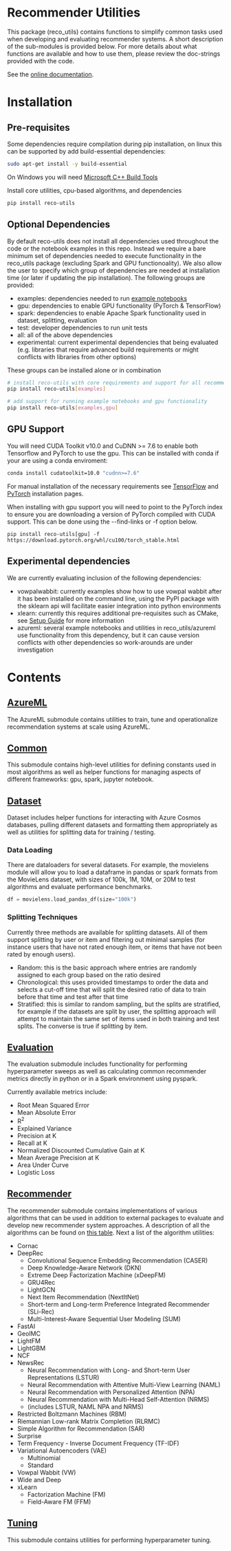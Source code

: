 # Recommender Utilities

This package (reco_utils) contains functions to simplify common tasks used when developing and evaluating recommender systems. A short description of the sub-modules is provided below. For more details about what functions are available and how to use them, please review the doc-strings provided with the code.

See the [online documentation](https://readthedocs.org/projects/microsoft-recommenders/).

# Installation

## Pre-requisites
Some dependencies require compilation during pip installation, on linux this can be supported by add build-essential dependencies:
```bash
sudo apt-get install -y build-essential
```

On Windows you will need [Microsoft C++ Build Tools](https://visualstudio.microsoft.com/visual-cpp-build-tools/)

Install core utilities, cpu-based algorithms, and dependencies
```bash
pip install reco-utils
```

## Optional Dependencies

By default reco-utils does not install all dependencies used throughout the code or the notebook examples in this repo. Instead we require a bare minimum set of dependencies needed to execute functionality in the reco_utils package (excluding Spark and GPU functionoality). We also allow the user to specify which group of dependencies are needed at installation time (or later if updating the pip installation). The following groups are provided:

- examples: dependencies needed to run [example notebooks](https://github.com/microsoft/recommenders/tree/main/examples)
- gpu: dependencies to enable GPU functionality (PyTorch & TensorFlow)
- spark: dependencies to enable Apache Spark functionality used in dataset, splitting, evaluation
- test: developer dependencies to run unit tests
- all: all of the above dependencies
- experimental: current experimental dependencies that being evaluated (e.g. libraries that require advanced build requirements or might conflicts with libraries from other options)

These groups can be installed alone or in combination
```bash
# install reco-utils with core requirements and support for all recommender algorithms
pip install reco-utils[examples]

# add support for running example notebooks and gpu functionality
pip install reco-utils[examples,gpu]
```

## GPU Support

You will need CUDA Toolkit v10.0 and CuDNN >= 7.6 to enable both Tensorflow and PyTorch to use the gpu. This can be installed with conda if your are using a conda enviroment:
```bash
conda install cudatoolkit=10.0 "cudnn>=7.6"
```

For manual installation of the necessary requirements see [TensorFlow](https://www.tensorflow.org/install/gpu#software_requirements) and [PyTorch](https://pytorch.org/get-started/locally/) installation pages.

When installing with gpu support you will need to point to the PyTorch index to ensure you are downloading a version of PyTorch compiled with CUDA support. This can be done using the --find-links or -f option below.

`pip install reco-utils[gpu] -f https://download.pytorch.org/whl/cu100/torch_stable.html`

## Experimental dependencies

We are currently evaluating inclusion of the following dependencies:

 - vowpalwabbit: currently examples show how to use vowpal wabbit after it has been installed on the command line, using the PyPI package with the sklearn api will facilitate easier integration into python environments
 - xlearn: currently this requires additional pre-requisites such as CMake, see [Setup Guide](https://github.com/microsoft/recommenders/blob/main/SETUP.md) for more information
 - azureml: several example notebooks and utilities in reco_utils/azureml use functionality from this dependency, but it can cause version conflicts with other dependencies so work-arounds are under investigation 

# Contents

## [AzureML](azureml)

The AzureML submodule contains utilities to train, tune and operationalize recommendation systems at scale using AzureML.

## [Common](common)

This submodule contains high-level utilities for defining constants used in most algorithms as well as helper functions for managing aspects of different frameworks: gpu, spark, jupyter notebook.

## [Dataset](dataset)

Dataset includes helper functions for interacting with Azure Cosmos databases, pulling different datasets and formatting them appropriately as well as utilities for splitting data for training / testing.

### Data Loading

There are dataloaders for several datasets. For example, the movielens module will allow you to load a dataframe in pandas or spark formats from the MovieLens dataset, with sizes of 100k, 1M, 10M, or 20M to test algorithms and evaluate performance benchmarks.

```python
df = movielens.load_pandas_df(size="100k")
```

### Splitting Techniques

Currently three methods are available for splitting datasets. All of them support splitting by user or item and filtering out minimal samples (for instance users that have not rated enough item, or items that have not been rated by enough users).

- Random: this is the basic approach where entries are randomly assigned to each group based on the ratio desired
- Chronological: this uses provided timestamps to order the data and selects a cut-off time that will split the desired ratio of data to train before that time and test after that time
- Stratified: this is similar to random sampling, but the splits are stratified, for example if the datasets are split by user, the splitting approach will attempt to maintain the same set of items used in both training and test splits. The converse is true if splitting by item.

## [Evaluation](evaluation)

The evaluation submodule includes functionality for performing hyperparameter sweeps as well as calculating common recommender metrics directly in python or in a Spark environment using pyspark.

Currently available metrics include:

- Root Mean Squared Error
- Mean Absolute Error
- R<sup>2</sup>
- Explained Variance
- Precision at K
- Recall at K
- Normalized Discounted Cumulative Gain at K
- Mean Average Precision at K
- Area Under Curve
- Logistic Loss

## [Recommender](recommender)

The recommender submodule contains implementations of various algorithms that can be used in addition to external packages to evaluate and develop new recommender system approaches. A description of all the algorithms can be found on [this table](../README.md#algorithms). Next a list of the algorithm utilities:

* Cornac
* DeepRec
  *  Convolutional Sequence Embedding Recommendation (CASER)
  *  Deep Knowledge-Aware Network (DKN)
  *  Extreme Deep Factorization Machine (xDeepFM)
  *  GRU4Rec
  *  LightGCN
  *  Next Item Recommendation (NextItNet)
  *  Short-term and Long-term Preference Integrated Recommender (SLi-Rec)
  *  Multi-Interest-Aware Sequential User Modeling (SUM)
* FastAI
* GeoIMC
* LightFM
* LightGBM
* NCF
* NewsRec
  * Neural Recommendation with Long- and Short-term User Representations (LSTUR)
  * Neural Recommendation with Attentive Multi-View Learning (NAML)
  * Neural Recommendation with Personalized Attention (NPA)
  * Neural Recommendation with Multi-Head Self-Attention (NRMS)
  * (includes LSTUR, NAML NPA and NRMS)
* Restricted Boltzmann Machines (RBM)
* Riemannian Low-rank Matrix Completion (RLRMC)
* Simple Algorithm for Recommendation (SAR)
* Surprise
* Term Frequency - Inverse Document Frequency (TF-IDF)
* Variational Autoencoders (VAE)
  * Multinomial
  * Standard
* Vowpal Wabbit (VW)
* Wide and Deep
* xLearn
  * Factorization Machine (FM)
  * Field-Aware FM (FFM)

## [Tuning](tuning)

This submodule contains utilities for performing hyperparameter tuning.
